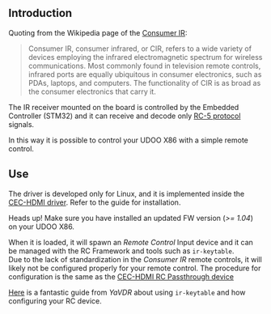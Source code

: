## Introduction

Quoting from the Wikipedia page of the [Consumer IR](https://en.wikipedia.org/wiki/Consumer_IR):

> Consumer IR, consumer infrared, or CIR, refers to a wide variety of devices
> employing the infrared electromagnetic spectrum for wireless communications.
> Most commonly found in television remote controls, infrared ports are equally
> ubiquitous in consumer electronics, such as PDAs, laptops, and computers. The
> functionality of CIR is as broad as the consumer electronics that carry it. 

The IR receiver mounted on the board is controlled by the Embedded Controller
(STM32) and it can receive and decode only [RC-5 protocol][rc5] signals.

In this way it is possible to control your UDOO X86 with a simple remote control.

[rc5]: https://en.wikipedia.org/wiki/RC-5

## Use

The driver is developed only for Linux, and it is implemented inside the
[CEC-HDMI driver](CEC-HDMI). Refer to the guide for installation.

<span class="label label-warning">Heads up!</span> Make sure you have installed
an updated FW version (*>= 1.04*) on your UDOO X86.

When it is loaded, it will spawn an *Remote Control* Input device and it can be
managed with the RC Framework and tools such as `ir-keytable`.  
Due to the lack of standardization in the *Consumer IR* remote controls, it
will likely not be configured properly for your remote control.  The procedure
for configuration is the same as the [CEC-HDMI RC Passthrough
device](CEC-HDMI#page_Edit-keymaps)

[Here][rcframework] is a fantastic guide from *YaVDR* about using `ir-keytable`
and how configuring your RC device.

[rcframework]: http://www.yavdr.org/documentation/0.5/en/ch03s03.html#ir-keytable

